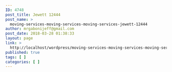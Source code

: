 ```yaml
---
ID: 4748
post_title: Jewett 12444
post_name: >
  moving-services-moving-services-moving-services-jewett-12444
author: mrgabonijeff@gmail.com
post_date: 2018-03-28 01:38:33
layout: page
link: >
  http://localhost/wordpress/moving-services-moving-services-moving-services-jewett-12444/
published: true
tags: [ ]
categories: [ ]
---
```

